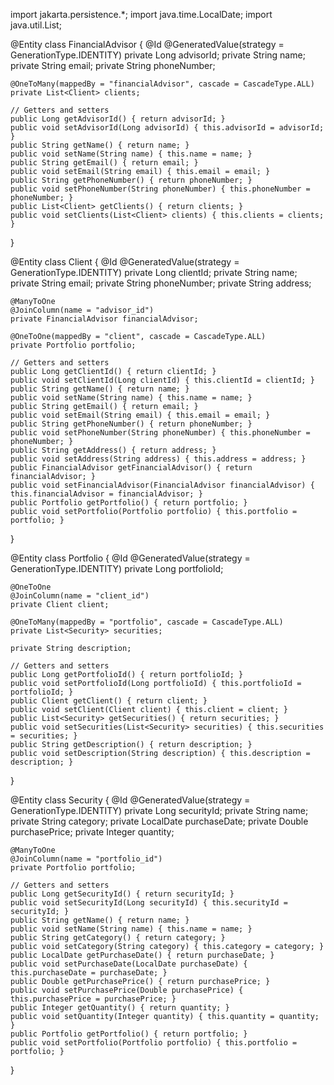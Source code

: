 import jakarta.persistence.*;
import java.time.LocalDate;
import java.util.List;

@Entity
class FinancialAdvisor {
    @Id
    @GeneratedValue(strategy = GenerationType.IDENTITY)
    private Long advisorId;
    private String name;
    private String email;
    private String phoneNumber;

    @OneToMany(mappedBy = "financialAdvisor", cascade = CascadeType.ALL)
    private List<Client> clients;

    // Getters and setters
    public Long getAdvisorId() { return advisorId; }
    public void setAdvisorId(Long advisorId) { this.advisorId = advisorId; }
    public String getName() { return name; }
    public void setName(String name) { this.name = name; }
    public String getEmail() { return email; }
    public void setEmail(String email) { this.email = email; }
    public String getPhoneNumber() { return phoneNumber; }
    public void setPhoneNumber(String phoneNumber) { this.phoneNumber = phoneNumber; }
    public List<Client> getClients() { return clients; }
    public void setClients(List<Client> clients) { this.clients = clients; }
}

@Entity
class Client {
    @Id
    @GeneratedValue(strategy = GenerationType.IDENTITY)
    private Long clientId;
    private String name;
    private String email;
    private String phoneNumber;
    private String address;

    @ManyToOne
    @JoinColumn(name = "advisor_id")
    private FinancialAdvisor financialAdvisor;

    @OneToOne(mappedBy = "client", cascade = CascadeType.ALL)
    private Portfolio portfolio;

    // Getters and setters
    public Long getClientId() { return clientId; }
    public void setClientId(Long clientId) { this.clientId = clientId; }
    public String getName() { return name; }
    public void setName(String name) { this.name = name; }
    public String getEmail() { return email; }
    public void setEmail(String email) { this.email = email; }
    public String getPhoneNumber() { return phoneNumber; }
    public void setPhoneNumber(String phoneNumber) { this.phoneNumber = phoneNumber; }
    public String getAddress() { return address; }
    public void setAddress(String address) { this.address = address; }
    public FinancialAdvisor getFinancialAdvisor() { return financialAdvisor; }
    public void setFinancialAdvisor(FinancialAdvisor financialAdvisor) { this.financialAdvisor = financialAdvisor; }
    public Portfolio getPortfolio() { return portfolio; }
    public void setPortfolio(Portfolio portfolio) { this.portfolio = portfolio; }
}

@Entity
class Portfolio {
    @Id
    @GeneratedValue(strategy = GenerationType.IDENTITY)
    private Long portfolioId;

    @OneToOne
    @JoinColumn(name = "client_id")
    private Client client;

    @OneToMany(mappedBy = "portfolio", cascade = CascadeType.ALL)
    private List<Security> securities;

    private String description;

    // Getters and setters
    public Long getPortfolioId() { return portfolioId; }
    public void setPortfolioId(Long portfolioId) { this.portfolioId = portfolioId; }
    public Client getClient() { return client; }
    public void setClient(Client client) { this.client = client; }
    public List<Security> getSecurities() { return securities; }
    public void setSecurities(List<Security> securities) { this.securities = securities; }
    public String getDescription() { return description; }
    public void setDescription(String description) { this.description = description; }
}

@Entity
class Security {
    @Id
    @GeneratedValue(strategy = GenerationType.IDENTITY)
    private Long securityId;
    private String name;
    private String category;
    private LocalDate purchaseDate;
    private Double purchasePrice;
    private Integer quantity;

    @ManyToOne
    @JoinColumn(name = "portfolio_id")
    private Portfolio portfolio;

    // Getters and setters
    public Long getSecurityId() { return securityId; }
    public void setSecurityId(Long securityId) { this.securityId = securityId; }
    public String getName() { return name; }
    public void setName(String name) { this.name = name; }
    public String getCategory() { return category; }
    public void setCategory(String category) { this.category = category; }
    public LocalDate getPurchaseDate() { return purchaseDate; }
    public void setPurchaseDate(LocalDate purchaseDate) { this.purchaseDate = purchaseDate; }
    public Double getPurchasePrice() { return purchasePrice; }
    public void setPurchasePrice(Double purchasePrice) { this.purchasePrice = purchasePrice; }
    public Integer getQuantity() { return quantity; }
    public void setQuantity(Integer quantity) { this.quantity = quantity; }
    public Portfolio getPortfolio() { return portfolio; }
    public void setPortfolio(Portfolio portfolio) { this.portfolio = portfolio; }
}

